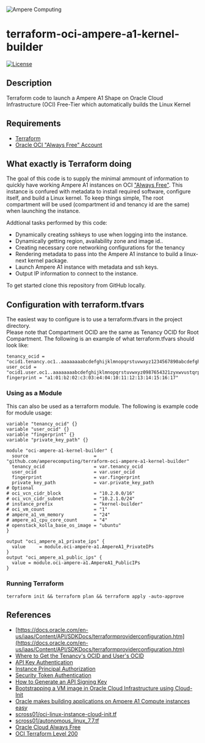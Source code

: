 ![Ampere Computing](https://avatars2.githubusercontent.com/u/34519842?s=400&u=1d29afaac44f477cbb0226139ec83f73faefe154&v=4)

# terraform-oci-ampere-a1-kernel-builder

[![License](https://img.shields.io/badge/License-Apache%202.0-blue.svg)](https://opensource.org/licenses/Apache-2.0)

## Description

Terraform code to launch a Ampere A1 Shape on Oracle Cloud Infrastructure (OCI) Free-Tier which automatically builds the Linux Kernel

## Requirements

 * [Terraform](https://www.terraform.io/downloads.html)
 * [Oracle OCI "Always Free" Account](https://www.oracle.com/cloud/free/#always-free)



## What exactly is Terraform doing

The goal of this code is to supply the minimal ammount of information to quickly have working Ampere A1 instances on OCI ["Always Free"](https://www.oracle.com/cloud/free/#always-free).
This instance is confured with metadata to install required software, configure itself, and build a Linux kernel.
To keep things simple, The root compartment will be used (compartment id and tenancy id are the same) when launching the instance.  

Addtional tasks performed by this code:

* Dynamically creating sshkeys to use when logging into the instance.
* Dynamically getting region, availability zone and image id..
* Creating necessary core networking configurations for the tenancy
* Rendering metadata to pass into the Ampere A1 instance to build a linux-next kernel package.
* Launch Ampere A1 instance with metadata and ssh keys.
* Output IP information to connect to the instance.


To get started clone this repository from GitHub locally.

## Configuration with terraform.tfvars

The easiest way to configure is to use a terraform.tfvars in the project directory.  
Please note that Compartment OCID are the same as Tenancy OCID for Root Compartment.
The following is an example of what terraform.tfvars should look like:

```
tenancy_ocid = "ocid1.tenancy.oc1..aaaaaaaabcdefghijklmnopqrstuvwxyz1234567890abcdefghijklmnopq"
user_ocid = "ocid1.user.oc1..aaaaaaaabcdefghijklmnopqrstuvwxyz0987654321zyxwvustqrponmlkj"
fingerprint = "a1:01:b2:02:c3:03:e4:04:10:11:12:13:14:15:16:17"
```

### Using as a Module

This can also be used as a terraform module.   The following is example code for module usage:

```
variable "tenancy_ocid" {}
variable "user_ocid" {}
variable "fingerprint" {}
variable "private_key_path" {}

module "oci-ampere-a1-kernel-builder" {
  source                        = "github.com/amperecomputing/terraform-oci-ampere-a1-kernel-builder"
  tenancy_ocid                  = var.tenancy_ocid
  user_ocid                     = var.user_ocid
  fingerprint                   = var.fingerprint
  private_key_path              = var.private_key_path
# Optional
# oci_vcn_cidr_block            = "10.2.0.0/16"
# oci_vcn_cidr_subnet           = "10.2.1.0/24"
# instance_prefix               = "kernel-builder"
# oci_vm_count                  = "1"
# ampere_a1_vm_memory           = "24"
# ampere_a1_cpu_core_count      = "4"
# openstack_kolla_base_os_image = "ubuntu"
}

output "oci_ampere_a1_private_ips" {
  value     = module.oci-ampere-a1.AmpereA1_PrivateIPs
}
output "oci_ampere_a1_public_ips" {
  value = module.oci-ampere-a1.AmpereA1_PublicIPs
}
```

### Running Terraform

```
terraform init && terraform plan && terraform apply -auto-approve
```


<script id="asciicast-432487" src="https://asciinema.org/a/432487.js" async data-autoplay="true" data-size="small" data-speed="2"></script>


## References

* [https://docs.oracle.com/en-us/iaas/Content/API/SDKDocs/terraformproviderconfiguration.htm](https://docs.oracle.com/en-us/iaas/Content/API/SDKDocs/terraformproviderconfiguration.htm)
* [Where to Get the Tenancy's OCID and User's OCID](https://docs.oracle.com/en-us/iaas/Content/API/Concepts/apisigningkey.htm#five)
* [API Key Authentication](https://docs.oracle.com/en-us/iaas/Content/API/SDKDocs/terraformproviderconfiguration.htm#APIKeyAuth)
* [Instance Principal Authorization](https://docs.oracle.com/en-us/iaas/Content/API/SDKDocs/terraformproviderconfiguration.htm#instancePrincipalAuth)
* [Security Token Authentication](https://docs.oracle.com/en-us/iaas/Content/API/SDKDocs/terraformproviderconfiguration.htm#securityTokenAuth)
* [How to Generate an API Signing Key](https://docs.oracle.com/en-us/iaas/Content/API/Concepts/apisigningkey.htm#two)
* [Bootstrapping a VM image in Oracle Cloud Infrastructure using Cloud-Init](https://martincarstenbach.wordpress.com/2018/11/30/bootstrapping-a-vm-image-in-oracle-cloud-infrastructure-using-cloud-init/)
* [Oracle makes building applications on Ampere A1 Compute instances easy](https://blogs.oracle.com/cloud-infrastructure/post/oracle-makes-building-applications-on-ampere-a1-compute-instances-easy?source=:ow:o:p:nav:062520CloudComputeBC)
* [scross01/oci-linux-instance-cloud-init.tf](https://gist.github.com/scross01/5a66207fdc731dd99869a91461e9e2b8)
* [scross01/autonomous_linux_7.7.tf](https://gist.github.com/scross01/bcd21c12b15787f3ae9d51d0d9b2df06)
* [Oracle Cloud Always Free](https://www.oracle.com/cloud/free/#always-free)
* [OCI Terraform Level 200](https://www.oracle.com/a/ocom/docs/terraform-200.pdf)
